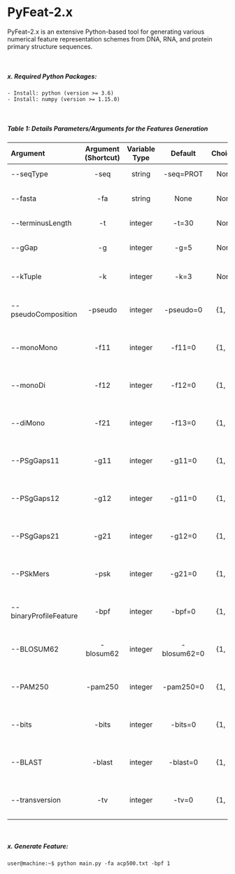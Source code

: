 # PyFeat-2.x

PyFeat–2.x is an extensive Python-based tool for generating various numerical feature representation schemes from DNA, RNA, and protein primary structure sequences.

&nbsp;

##### x. Required Python Packages:
```
- Install: python (version >= 3.6)
- Install: numpy (version >= 1.15.0)
```

&nbsp;

##### Table 1: Details Parameters/Arguments for the Features Generation
|   Argument     |   Argument (Shortcut) |    Variable Type     |   Default  | Choices            | Feature | Help   |
|     :---       |    :---:              |  :---:               |  :---:     | :---:              | :---:   |    ---:|
| --seqType      | -seq                  | string               | -seq=PROT  | None  | ❌ |Please use either DNA, RNA, or PROTEIN (PROT). |
| --fasta        | -fa                   | string               |  None      | None | ❌ |Please enter the UNIX-like path. Example: -fa=/home/user/anyFASTA.fa |
| --terminusLength| -t                   | integer              | -t=30      | None | ❌ | The terminusLength 30 to 100  performed well. |
| --gGap         | -g                    | integer              | -g=5      | None | ❌ | The gap between 1 to 5 performed well. Example: -g=5  |
| --kTuple       | -k                    | integer              | -k=3      | None | ❌ | The k between 1 to 3 performed well. Example: -k=3  |
| --pseudoComposition | -pseudo          | integer |  -pseudo=0   | {1, 0} | ✅| 1 and 0 denotes (On/Active) and (Off/Deactivate) respectively. |
| --monoMono          | -f11             | integer |  -f11=0      | {1, 0} | ✅ |1 and 0 denotes (On/Active) and (Off/Deactivate) respectively. |
| --monoDi            | -f12             | integer |  -f12=0      | {1, 0} | ✅ |1 and 0 denotes (On/Active) and (Off/Deactivate) respectively. |
| --diMono            | -f21             | integer |  -f13=0      | {1, 0} | ✅ | 1 and 0 denotes (On/Active) and (Off/Deactivate) respectively. |
| --PSgGaps11         | -g11             | integer |  -g11=0      | {1, 0} | ✅ | 1 and 0 denotes (On/Active) and (Off/Deactivate) respectively. |
| --PSgGaps12         | -g12             | integer |  -g11=0      | {1, 0} | ✅ | 1 and 0 denotes (On/Active) and (Off/Deactivate) respectively. |
| --PSgGaps21       | -g21               | integer |  -g12=0      | {1, 0} | ✅ | 1 and 0 denotes (On/Active) and (Off/Deactivate) respectively. |
| --PSkMers         | -psk               | integer |  -g21=0      | {1, 0} | ✅ | 1 and 0 denotes (On/Active) and (Off/Deactivate) respectively. |
| --binaryProfileFeature | -bpf     | integer |  -bpf=0      | {1, 0} | ✅ |1 and 0 denotes (On/Active) and (Off/Deactivate) respectively. |
| --BLOSUM62       | -blosum62        | integer |  -blosum62=0      | {1, 0} | ✅ |1 and 0 denotes (On/Active) and (Off/Deactivate) respectively. |
| --PAM250         | -pam250          | integer |  -pam250=0      | {1, 0} | ✅ | 1 and 0 denotes (On/Active) and (Off/Deactivate) respectively. |
| --bits           | -bits            | integer |  -bits=0      | {1, 0} | ✅ |1 and 0 denotes (On/Active) and (Off/Deactivate) respectively. |
| --BLAST          | -blast           | integer |  -blast=0      | {1, 0} | ✅ | 1 and 0 denotes (On/Active) and (Off/Deactivate) respectively. |
| --transversion   | -tv              | integer |  -tv=0      | {1, 0} | ✅ ✅|1 and 0 denotes (On/Active) and (Off/Deactivate) respectively. |


&nbsp;
&nbsp;


##### x. Generate Feature:
``` console
user@machine:~$ python main.py -fa acp500.txt -bpf 1
```
